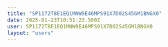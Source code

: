 ```yaml
---
title: "SP1172T8E1EQ1MNW9E46MPS91X7D02S45GM1BNGX0"
date: 2025-01-23T10:51:23.500Z
user: SP1172T8E1EQ1MNW9E46MPS91X7D02S45GM1BNGX0
layout: "users"
---
```

    